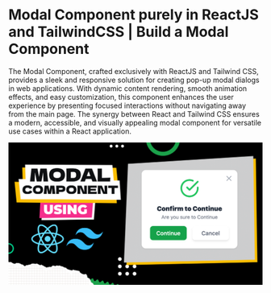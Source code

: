 # Modal Component purely in ReactJS and TailwindCSS | Build a Modal Component

The Modal Component, crafted exclusively with ReactJS and Tailwind CSS, provides a sleek and responsive solution for creating pop-up modal dialogs in web applications. With dynamic content rendering, smooth animation effects, and easy customization, this component enhances the user experience by presenting focused interactions without navigating away from the main page. The synergy between React and Tailwind CSS ensures a modern, accessible, and visually appealing modal component for versatile use cases within a React application.

![Modal Component](public/ModalComponent.png)